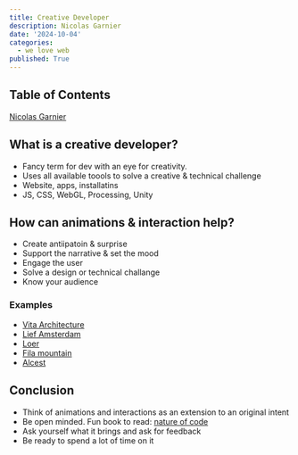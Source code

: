 ```yaml
---
title: Creative Developer
description: Nicolas Garnier
date: '2024-10-04'
categories:
  - we love web
published: True
---
```


## Table of Contents

[Nicolas Garnier](https://nico.computer/)

## What is a creative developer?
- Fancy term for dev with an eye for creativity. 
- Uses all available toools to solve a creative & technical challenge
- Website, apps, installatins
- JS, CSS, WebGL, Processing, Unity

## How can animations & interaction help?
- Create antiipatoin & surprise
- Support the narrative & set the mood
- Engage the user
- Solve a design or technical challange 
- Know your audience 

### Examples
- [Vita Architecture](https://vitaarchitecture.com/)
- [Lief Amsterdam](https://liefamsterdam.nl/)
- [Loer](https://loerarchitecten.com/en)
- [Fila mountain](https://filaexplore.com/)
- [Alcest](https://alcestmusic.com/)

## Conclusion
- Think of animations and interactions as an extension to an original intent
- Be open minded. Fun book to read: [nature of code](https://natureofcode.com/) 
- Ask yourself what it brings and ask for feedback
- Be ready to spend a lot of time on it